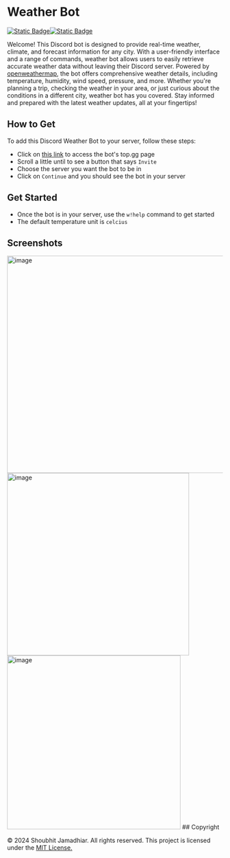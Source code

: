 
# Weather Bot

[![Static Badge](https://img.shields.io/badge/LICENSE-MIT-blue)](https://github.com/Shobthebob/Discord-Weather-Bot/blob/main/LICENSE)[![Static Badge](https://img.shields.io/badge/DISCORD%20BOT-purple)]()


Welcome! This Discord bot is designed to provide real-time weather, climate, and forecast information for any city. With a user-friendly interface and a range of commands, weather bot allows users to easily retrieve accurate weather data without leaving their Discord server. Powered by [openweathermap](https://openweathermap.org/), the bot offers comprehensive weather details, including temperature, humidity, wind speed, pressure, and more. Whether you're planning a trip, checking the weather in your area, or just curious about the conditions in a different city, weather bot has you covered. Stay informed and prepared with the latest weather updates, all at your fingertips!
## How to Get 

To add this Discord Weather Bot to your server, follow these steps:
- Click on [this link](https://top.gg/bot/1131769445002514472) to access the bot's top.gg page
- Scroll a little until to see a button that says `Invite`
- Choose the server you want the bot to be in 
- Click on `Continue` and you should see the bot in your server
## Get Started
- Once the bot is in your server, use the `w!help` command to get started
- The default temperature unit is `celcius`
## Screenshots
<img width="506" alt="image" src="https://github.com/Shobthebob/Discord-Weather-Bot/assets/77617762/fc9e7cec-33ee-4e2e-85b0-526c6a9e6d22">
<img width="425" alt="image" src="https://github.com/Shobthebob/Discord-Weather-Bot/assets/77617762/142ed993-8b95-4c13-b142-ecefdcdcf5b7">
<img width="405" alt="image" src="https://github.com/Shobthebob/Discord-Weather-Bot/assets/77617762/7acf2049-f0e6-48ea-8ae8-4b531bd5b433">
## Copyright

© 2024 Shoubhit Jamadhiar. All rights reserved. This project is licensed under the [MIT License.](https://github.com/Shobthebob/Discord-Weather-Bot/blob/main/LICENSE)
